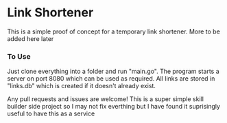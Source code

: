 # Link Shortener
This is a simple proof of concept for a temporary link shortener. More to be added here later

### To Use
Just clone everything into a folder and run "main.go". The program starts a server on port 8080 which can be used as required. All links are stored in "links.db" which is created if it doesn't already exist. 


Any pull requests and issues are welcome! This is a super simple skill builder side project so I may not fix everthing but I have found it suprisingly useful to have this as a service
